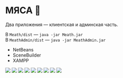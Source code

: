 # МЯСА  🥩
Два приложения — клиентская и админская часть.  

В `Meath/dist` — `java -jar Meath.jar`  
В `MeathAdmin/dist` — `java -jar MeathAdmin.jar`  

- NetBeans   
- SceneBuilder  
- XAMPP  

![](screenshotsForReadme/welcome.png) ![](screenshotsForReadme/login.png) ![](screenshotsForReadme/menu.png) ![](screenshotsForReadme/cart.png) ![](screenshotsForReadme/orders.png) ![](screenshotsForReadme/settings.png) ![](screenshotsForReadme/loginAdmin.png) ![](screenshotsForReadme/panelAdmin.png) ![](screenshotsForReadme/ordersAdmin.png) 
